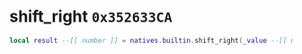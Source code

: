 # shift_right `0x352633CA`

```lua
local result --[[ number ]] = natives.builtin.shift_right(_value --[[ number ]], _bitshift --[[ number ]])
```